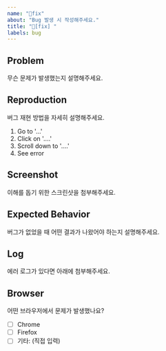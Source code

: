 ```yaml
---
name: "🐛fix"
about: "Bug 발생 시 작성해주세요."
title: "🐛[fix] "
labels: bug
---
```


## Problem  
무슨 문제가 발생했는지 설명해주세요.

## Reproduction  
버그 재현 방법을 자세히 설명해주세요.  
1. Go to '...'
2. Click on '....'
3. Scroll down to '....'
4. See error

## Screenshot  
이해를 돕기 위한 스크린샷을 첨부해주세요.  

## Expected Behavior  
버그가 없었을 때 어떤 결과가 나왔어야 하는지 설명해주세요.

## Log  
에러 로그가 있다면 아래에 첨부해주세요.  

## Browser  
어떤 브라우저에서 문제가 발생했나요?  
- [ ] Chrome  
- [ ] Firefox  
- [ ] 기타: (직접 입력)
